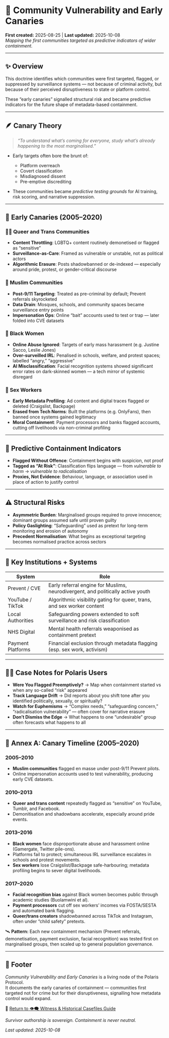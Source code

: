 # 🧵 Community Vulnerability and Early Canaries  
**First created:** 2025-08-25 | **Last updated:** 2025-10-08  
*Mapping the first communities targeted as predictive indicators of wider containment.*

---

## ✨ Overview  

This doctrine identifies which communities were first targeted, flagged, or suppressed by surveillance systems — not because of criminal activity, but because of their perceived disruptiveness to state or platform control.  

These “early canaries” signalled structural risk and became predictive indicators for the future shape of metadata-based containment.  

---

## 🪶 Canary Theory  

> *“To understand what’s coming for everyone, study what’s already happening to the most marginalised.”*  

- Early targets often bore the brunt of:  
  - Platform overreach  
  - Covert classification  
  - Misdiagnosed dissent  
  - Pre-emptive discrediting  

- These communities became *predictive testing grounds* for AI training, risk scoring, and narrative suppression.  

---

## 📍 Early Canaries (2005–2020)  

### 🏳️‍🌈 Queer and Trans Communities  
- **Content Throttling**: LGBTQ+ content routinely demonetised or flagged as “sensitive”  
- **Surveillance-as-Care**: Framed as vulnerable or unstable, not as political actors  
- **Algorithmic Erasure**: Posts shadowbanned or de-indexed — especially around pride, protest, or gender-critical discourse  

### 🧕 Muslim Communities  
- **Post-9/11 Targeting**: Treated as pre-criminal by default; Prevent referrals skyrocketed  
- **Data Drain**: Mosques, schools, and community spaces became surveillance entry points  
- **Impersonation Ops**: Online “bait” accounts used to test or trap — later folded into CVE datasets  

### 🖤 Black Women  
- **Online Abuse Ignored**: Targets of early mass harassment (e.g. Justine Sacco, Leslie Jones)  
- **Over-surveilled IRL**: Penalised in schools, welfare, and protest spaces; labelled “angry,” “aggressive”  
- **AI Misclassification**: Facial recognition systems showed significant error rates on dark-skinned women — a tech mirror of systemic disregard  

### 💼 Sex Workers  
- **Early Metadata Profiling**: Ad content and digital traces flagged or deleted (Craigslist, Backpage)  
- **Erased from Tech Norms**: Built the platforms (e.g. OnlyFans), then banned once systems gained legitimacy  
- **Moral Containment**: Payment processors and banks flagged accounts, cutting off livelihoods via non-criminal profiling  

---

## 🧠 Predictive Containment Indicators  

- **Flagged Without Offence**: Containment begins with suspicion, not proof  
- **Tagged as “At Risk”**: Classification flips language — from *vulnerable to harm* → *vulnerable to radicalisation*  
- **Proxies, Not Evidence**: Behaviour, language, or association used in place of action to justify control  

---

## ⚠️ Structural Risks  

- **Asymmetric Burden**: Marginalised groups required to prove innocence; dominant groups assumed safe until proven guilty  
- **Policy Gaslighting**: “Safeguarding” used as pretext for long-term monitoring and erosion of autonomy  
- **Precedent Normalisation**: What begins as exceptional targeting becomes normalised practice across sectors  

---

## 🧮 Key Institutions + Systems  

| System            | Role                                                                 |
|-------------------|----------------------------------------------------------------------|
| Prevent / CVE     | Early referral engine for Muslims, neurodivergent, and politically active youth |
| YouTube / TikTok  | Algorithmic visibility gating for queer, trans, and sex worker content |
| Local Authorities | Safeguarding powers extended to soft surveillance and risk classification |
| NHS Digital       | Mental health referrals weaponised as containment pretext            |
| Payment Platforms | Financial exclusion through metadata flagging (esp. sex work, activism) |

---

## 🐦‍🔥 Case Notes for Polaris Users  

- **Were You Flagged Preemptively?** → Map when containment started vs when any so-called “risk” appeared  
- **Track Language Drift** → Did reports about you shift tone after you identified politically, sexually, or spiritually?  
- **Watch for Euphemisms** → “Complex needs,” “safeguarding concern,” “radicalisation vulnerability” — often cover for narrative erasure  
- **Don’t Dismiss the Edge** → What happens to one “undesirable” group often forecasts what happens to all  

---

## 🧿 Annex A: Canary Timeline (2005–2020)  

### 2005–2010  
- **Muslim communities** flagged en masse under post-9/11 Prevent pilots.  
- Online impersonation accounts used to test vulnerability, producing early CVE datasets.  

### 2010–2013  
- **Queer and trans content** repeatedly flagged as “sensitive” on YouTube, Tumblr, and Facebook.  
- Demonitisation and shadowbans accelerate, especially around pride events.  

### 2013–2016  
- **Black women** face disproportionate abuse and harassment online (Gamergate, Twitter pile-ons).  
- Platforms fail to protect; simultaneous IRL surveillance escalates in schools and protest movements.  
- **Sex workers** lose Craigslist/Backpage safe-harbouring; metadata profiling begins to sever digital livelihoods.  

### 2017–2020  
- **Facial recognition bias** against Black women becomes public through academic studies (Buolamwini et al).  
- **Payment processors** cut off sex workers’ incomes via FOSTA/SESTA and automated bank flagging.  
- **Queer/trans creators** shadowbanned across TikTok and Instagram, often under “child safety” pretexts.  

🛰️ **Pattern:** Each new containment mechanism (Prevent referrals, demonetisation, payment exclusion, facial recognition) was tested first on marginalised groups, then scaled up to general population governance.  

---

## 🏮 Footer  

*Community Vulnerability and Early Canaries* is a living node of the Polaris Protocol.  
It documents the early canaries of containment — communities first targeted not for crime but for their disruptiveness, signalling how metadata control would expand.  

🏮 [Return to 👁️‍🗨️ Witness & Historical Casefiles Guide](./README.md)

*Survivor authorship is sovereign. Containment is never neutral.*  

_Last updated: 2025-10-08_  
